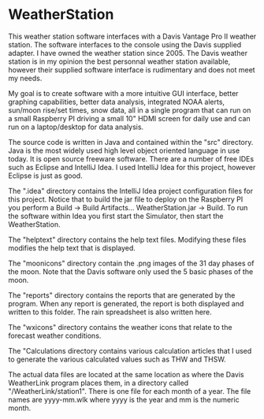 # WeatherStation
This weather station software interfaces with a Davis Vantage Pro II weather station.  The software interfaces to the console using the Davis supplied adapter.  I have owned the weather station since 2005.  The Davis weather station is in my opinion the best personnal weather station available, however their supplied software interface is rudimentary and does not meet my needs.  

My goal is to create software with a more intuitive GUI interface, better graphing capabilities, better data analysis, integrated NOAA alerts, sun/moon rise/set times, snow data, all in a single program that can run on a small Raspberry PI driving a small 10" HDMI screen for daily use and can run on a laptop/desktop for data analysis.  

The source code is written in Java and contained within the "src" directory.  Java is the most widely used high level object oriented language in use today.  It is open source freeware software.  There are a number of free IDEs such as Eclipse and IntelliJ Idea.  I used IntelliJ Idea for this project, however Eclipse is just as good.   

The ".idea" directory contains the IntelliJ Idea project configuration files for this project.  Notice that to build the jar file to deploy on the Raspberry PI you perform a Build -> Build Artifacts... WeatherStation.jar -> Build.  To run the software within Idea you first start the Simulator, then start the WeatherStation.  

The "helptext" directory contains the help text files.  Modifying these files modifies the help text that is displayed.

The "moonicons" directory contain the .png images of the 31 day phases of the moon.  Note that the Davis software only used the 5 basic phases of the moon.  

The "reports" directory contains the reports that are generated by the program.  When any report is generated, the report is both displayed and written to this folder.  The rain spreadsheet is also written here.

The "wxicons" directory contains the weather icons that relate to the forecast weather conditions.

The "Calculations directory contains various calculation articles that I used to generate the various calculated values such as THW and THSW.

The actual data files are located at the same location as where the Davis WeatherLink program places them, in a directory called "/WeatherLink/station1".  There is one file for each month of a year.  The file names are yyyy-mm.wlk where yyyy is the year and mm is the numeric month.  

